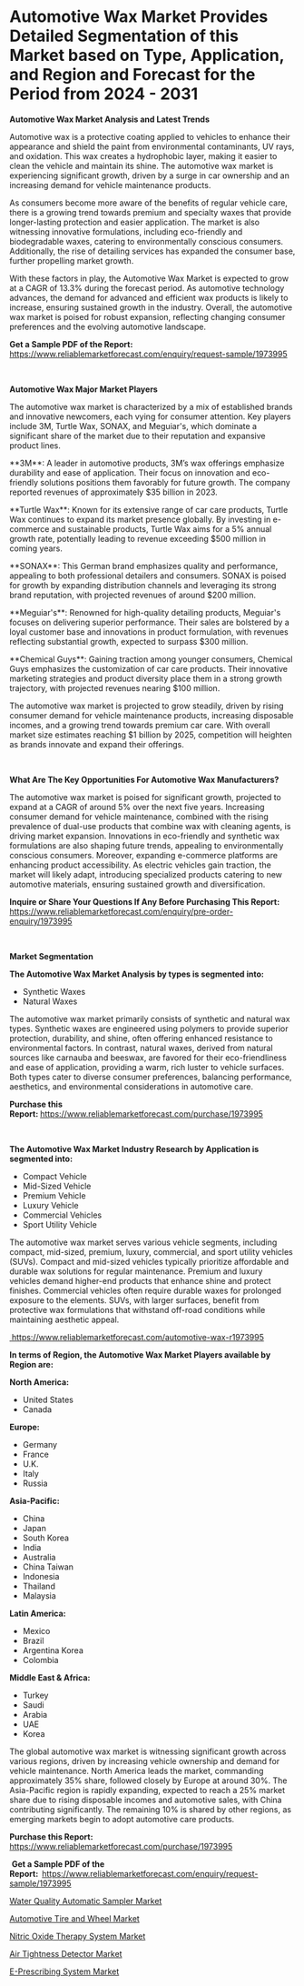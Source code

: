 <p><h1>Automotive Wax Market Provides Detailed Segmentation of this Market based on Type, Application, and Region and Forecast for the Period from 2024 - 2031</h1></p><p><strong>Automotive Wax Market Analysis and Latest Trends</strong></p>
<p><p>Automotive wax is a protective coating applied to vehicles to enhance their appearance and shield the paint from environmental contaminants, UV rays, and oxidation. This wax creates a hydrophobic layer, making it easier to clean the vehicle and maintain its shine. The automotive wax market is experiencing significant growth, driven by a surge in car ownership and an increasing demand for vehicle maintenance products. </p><p>As consumers become more aware of the benefits of regular vehicle care, there is a growing trend towards premium and specialty waxes that provide longer-lasting protection and easier application. The market is also witnessing innovative formulations, including eco-friendly and biodegradable waxes, catering to environmentally conscious consumers. Additionally, the rise of detailing services has expanded the consumer base, further propelling market growth. </p><p>With these factors in play, the Automotive Wax Market is expected to grow at a CAGR of 13.3% during the forecast period. As automotive technology advances, the demand for advanced and efficient wax products is likely to increase, ensuring sustained growth in the industry. Overall, the automotive wax market is poised for robust expansion, reflecting changing consumer preferences and the evolving automotive landscape.</p></p>
<p><strong>Get a Sample PDF of the Report:&nbsp;</strong> <a href="https://www.reliablemarketforecast.com/enquiry/request-sample/1973995?utm_campaign=1082&utm_medium=2&utm_source=Github&utm_content=ia&utm_term=03112024&utm_id=automotive-wax">https://www.reliablemarketforecast.com/enquiry/request-sample/1973995</a></p>
<p>&nbsp;</p>
<p><strong>Automotive Wax Major Market Players</strong></p>
<p><p>The automotive wax market is characterized by a mix of established brands and innovative newcomers, each vying for consumer attention. Key players include 3M, Turtle Wax, SONAX, and Meguiar's, which dominate a significant share of the market due to their reputation and expansive product lines.</p><p>**3M**: A leader in automotive products, 3M’s wax offerings emphasize durability and ease of application. Their focus on innovation and eco-friendly solutions positions them favorably for future growth. The company reported revenues of approximately $35 billion in 2023.</p><p>**Turtle Wax**: Known for its extensive range of car care products, Turtle Wax continues to expand its market presence globally. By investing in e-commerce and sustainable products, Turtle Wax aims for a 5% annual growth rate, potentially leading to revenue exceeding $500 million in coming years.</p><p>**SONAX**: This German brand emphasizes quality and performance, appealing to both professional detailers and consumers. SONAX is poised for growth by expanding distribution channels and leveraging its strong brand reputation, with projected revenues of around $200 million.</p><p>**Meguiar's**: Renowned for high-quality detailing products, Meguiar's focuses on delivering superior performance. Their sales are bolstered by a loyal customer base and innovations in product formulation, with revenues reflecting substantial growth, expected to surpass $300 million.</p><p>**Chemical Guys**: Gaining traction among younger consumers, Chemical Guys emphasizes the customization of car care products. Their innovative marketing strategies and product diversity place them in a strong growth trajectory, with projected revenues nearing $100 million.</p><p>The automotive wax market is projected to grow steadily, driven by rising consumer demand for vehicle maintenance products, increasing disposable incomes, and a growing trend towards premium car care. With overall market size estimates reaching $1 billion by 2025, competition will heighten as brands innovate and expand their offerings.</p></p>
<p>&nbsp;</p>
<p><strong>What Are The Key Opportunities For Automotive Wax Manufacturers?</strong></p>
<p><p>The automotive wax market is poised for significant growth, projected to expand at a CAGR of around 5% over the next five years. Increasing consumer demand for vehicle maintenance, combined with the rising prevalence of dual-use products that combine wax with cleaning agents, is driving market expansion. Innovations in eco-friendly and synthetic wax formulations are also shaping future trends, appealing to environmentally conscious consumers. Moreover, expanding e-commerce platforms are enhancing product accessibility. As electric vehicles gain traction, the market will likely adapt, introducing specialized products catering to new automotive materials, ensuring sustained growth and diversification.</p></p>
<p><strong>Inquire or Share Your Questions If Any Before Purchasing This Report:</strong> <a href="https://www.reliablemarketforecast.com/enquiry/pre-order-enquiry/1973995?utm_campaign=1082&utm_medium=2&utm_source=Github&utm_content=ia&utm_term=03112024&utm_id=automotive-wax">https://www.reliablemarketforecast.com/enquiry/pre-order-enquiry/1973995</a></p>
<p>&nbsp;</p>
<p><strong>Market Segmentation</strong></p>
<p><strong>The Automotive Wax Market Analysis by types is segmented into:</strong></p>
<p><ul><li>Synthetic Waxes</li><li>Natural Waxes</li></ul></p>
<p><p>The automotive wax market primarily consists of synthetic and natural wax types. Synthetic waxes are engineered using polymers to provide superior protection, durability, and shine, often offering enhanced resistance to environmental factors. In contrast, natural waxes, derived from natural sources like carnauba and beeswax, are favored for their eco-friendliness and ease of application, providing a warm, rich luster to vehicle surfaces. Both types cater to diverse consumer preferences, balancing performance, aesthetics, and environmental considerations in automotive care.</p></p>
<p><strong>Purchase this Report:&nbsp;</strong><a href="https://www.reliablemarketforecast.com/purchase/1973995?utm_campaign=1082&utm_medium=2&utm_source=Github&utm_content=ia&utm_term=03112024&utm_id=automotive-wax">https://www.reliablemarketforecast.com/purchase/1973995</a></p>
<p>&nbsp;</p>
<p><strong>The Automotive Wax Market Industry Research by Application is segmented into:</strong></p>
<p><ul><li>Compact Vehicle</li><li>Mid-Sized Vehicle</li><li>Premium Vehicle</li><li>Luxury Vehicle</li><li>Commercial Vehicles</li><li>Sport Utility Vehicle</li></ul></p>
<p><p>The automotive wax market serves various vehicle segments, including compact, mid-sized, premium, luxury, commercial, and sport utility vehicles (SUVs). Compact and mid-sized vehicles typically prioritize affordable and durable wax solutions for regular maintenance. Premium and luxury vehicles demand higher-end products that enhance shine and protect finishes. Commercial vehicles often require durable waxes for prolonged exposure to the elements. SUVs, with larger surfaces, benefit from protective wax formulations that withstand off-road conditions while maintaining aesthetic appeal.</p></p>
<p><a href="https://www.reliablemarketforecast.com/automotive-wax-r1973995?utm_campaign=1082&utm_medium=2&utm_source=Github&utm_content=ia&utm_term=03112024&utm_id=automotive-wax">&nbsp;https://www.reliablemarketforecast.com/automotive-wax-r1973995</a></p>
<p><strong>In terms of Region, the Automotive Wax Market Players available by Region are:</strong></p>
<p>
    <p> <strong> North America: </strong>
        <ul>
            <li>United States</li>
            <li>Canada</li>
        </ul>
        </p> 
    <p> <strong> Europe: </strong>
        <ul>
            <li>Germany</li>
            <li>France</li>
            <li>U.K.</li>
            <li>Italy</li>
            <li>Russia</li>
        </ul>
        </p> 
    <p> <strong> Asia-Pacific: </strong>
        <ul>
            <li>China</li>
            <li>Japan</li>
            <li>South Korea</li>
            <li>India</li>
            <li>Australia</li>
            <li>China Taiwan</li>
            <li>Indonesia</li>
            <li>Thailand</li>
            <li>Malaysia</li>
        </ul>
        </p> 
    <p> <strong> Latin America: </strong>
        <ul>
            <li>Mexico</li>
            <li>Brazil</li>
            <li>Argentina Korea</li>
            <li>Colombia</li>
        </ul>
        </p> 
    <p> <strong> Middle East & Africa: </strong>
        <ul>
            <li>Turkey</li>
            <li>Saudi</li>
            <li>Arabia</li>
            <li>UAE</li>
            <li>Korea</li>
        </ul>
    </p>
    </p>
<p><p>The global automotive wax market is witnessing significant growth across various regions, driven by increasing vehicle ownership and demand for vehicle maintenance. North America leads the market, commanding approximately 35% share, followed closely by Europe at around 30%. The Asia-Pacific region is rapidly expanding, expected to reach a 25% market share due to rising disposable incomes and automotive sales, with China contributing significantly. The remaining 10% is shared by other regions, as emerging markets begin to adopt automotive care products.</p></p>
<p><strong>Purchase this Report: </strong><a href="https://www.reliablemarketforecast.com/purchase/1973995?utm_campaign=1082&utm_medium=2&utm_source=Github&utm_content=ia&utm_term=03112024&utm_id=automotive-wax">https://www.reliablemarketforecast.com/purchase/1973995</a></p>
<p>&nbsp;<strong>Get a Sample PDF of the Report:&nbsp;&nbsp;</strong><a href="https://www.reliablemarketforecast.com/enquiry/request-sample/1973995?utm_campaign=1082&utm_medium=2&utm_source=Github&utm_content=ia&utm_term=03112024&utm_id=automotive-wax">https://www.reliablemarketforecast.com/enquiry/request-sample/1973995</a></p>
<p><strong></strong></p>
<p><p><a href="https://www.linkedin.com/pulse/global-water-quality-automatic-sampler-market-focus-product-r6kve?utm_campaign=1082&utm_medium=2&utm_source=Github&utm_content=ia&utm_term=03112024&utm_id=automotive-wax">Water Quality Automatic Sampler Market</a></p><p><a href="https://github.com/judesaxav/Market-Research-Report-List-1/blob/main/automotive-tire-and-wheel-market.md?utm_campaign=1082&utm_medium=2&utm_source=Github&utm_content=ia&utm_term=03112024&utm_id=automotive-wax">Automotive Tire and Wheel Market</a></p><p><a href="https://issuu.com/reportprime-2/docs/nitric-oxide-therapy-system-market-_3707bc6382beb1?utm_campaign=1082&utm_medium=2&utm_source=Github&utm_content=ia&utm_term=03112024&utm_id=automotive-wax">Nitric Oxide Therapy System Market</a></p><p><a href="https://www.linkedin.com/pulse/air-tightness-detector-market-growth-segmentation-regional-analysis-ktpve?utm_campaign=1082&utm_medium=2&utm_source=Github&utm_content=ia&utm_term=03112024&utm_id=automotive-wax">Air Tightness Detector Market</a></p><p><a href="https://issuu.com/reportprime-2/docs/e-prescribing-system-market-size-20_6d28838d32ae92?utm_campaign=1082&utm_medium=2&utm_source=Github&utm_content=ia&utm_term=03112024&utm_id=automotive-wax">E-Prescribing System Market</a></p></p>